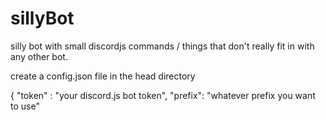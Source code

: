 # sillyBot
silly bot with small discordjs commands / things that don't really fit in with any other bot.

create a config.json file in the head directory

{
  "token" : "your discord.js bot token",
  "prefix": "whatever prefix you want to use"
